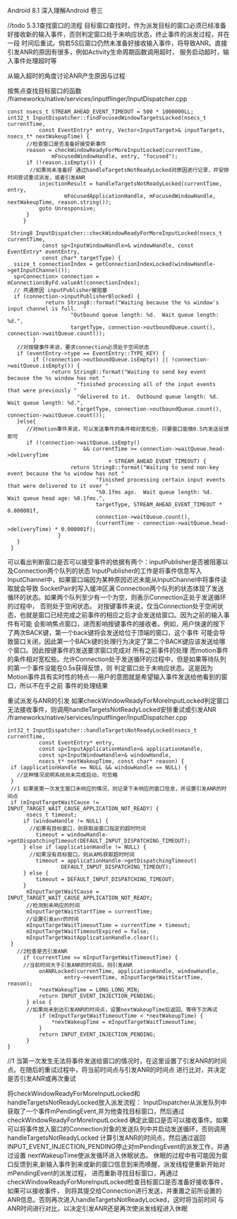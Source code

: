 Android 8.1  深入理解Android 卷三

//todo 5.3.1查找窗口的流程
目标窗口查找时，作为派发目标的窗口必须已经准备好接收新的输入事件，否则判定窗口处于未响应状态，终止事件的派发过程，并在一段
时间后重试。倘若5S后窗口仍然未准备好接收输入事件，将导致ANR。直接引发ANR的原因有很多，例如Activity生命周期函数调用超时，
服务启动超时，输入事件处理超时等

从输入超时的角度讨论ANR产生原因与过程

按焦点查找目标窗口的函数
/frameworks/native/services/inputflinger/InputDispatcher.cpp
```
const nsecs_t STREAM_AHEAD_EVENT_TIMEOUT = 500 * 1000000LL;
int32_t InputDispatcher::findFocusedWindowTargetsLocked(nsecs_t currentTime,
          const EventEntry* entry, Vector<InputTarget>& inputTargets, nsecs_t* nextWakeupTime) {
      //检查窗口是否准备好接受新事件
      reason = checkWindowReadyForMoreInputLocked(currentTime,
              mFocusedWindowHandle, entry, "focused");
      if (!reason.isEmpty()) {
       //如果尚未准备好 通过handleTargetsNotReadyLocked对原因进行记录，并安排时间尝试重试派发，或者引发ANR
          injectionResult = handleTargetsNotReadyLocked(currentTime, entry,
                  mFocusedApplicationHandle, mFocusedWindowHandle, nextWakeupTime, reason.string());
          goto Unresponsive;
      }
     }

 String8 InputDispatcher::checkWindowReadyForMoreInputLocked(nsecs_t currentTime,
           const sp<InputWindowHandle>& windowHandle, const EventEntry* eventEntry,
           const char* targetType) {
  ssize_t connectionIndex = getConnectionIndexLocked(windowHandle->getInputChannel());
  sp<Connection> connection = mConnectionsByFd.valueAt(connectionIndex);
  // 共通原因 inputPublisher被阻塞
  if (connection->inputPublisherBlocked) {
            return String8::format("Waiting because the %s window's input channel is full.  "
                    "Outbound queue length: %d.  Wait queue length: %d.",
                    targetType, connection->outboundQueue.count(), connection->waitQueue.count());
        }
   //对按键事件来说，要求connection必须处于空闲状态
   if (eventEntry->type == EventEntry::TYPE_KEY) {
        if (!connection->outboundQueue.isEmpty() || !connection->waitQueue.isEmpty()) {
              return String8::format("Waiting to send key event because the %s window has not "
                      "finished processing all of the input events that were previously "
                      "delivered to it.  Outbound queue length: %d.  Wait queue length: %d.",
                      targetType, connection->outboundQueue.count(), connection->waitQueue.count());
   }else{
      //对motion事件来说，可以发送事件的条件相对宽松些，只要窗口能做0.5内发送反馈即可
      if (!connection->waitQueue.isEmpty()
                        && currentTime >= connection->waitQueue.head->deliveryTime
                                + STREAM_AHEAD_EVENT_TIMEOUT) {
                    return String8::format("Waiting to send non-key event because the %s window has not "
                            "finished processing certain input events that were delivered to it over "
                            "%0.1fms ago.  Wait queue length: %d.  Wait queue head age: %0.1fms.",
                            targetType, STREAM_AHEAD_EVENT_TIMEOUT * 0.000001f,
                            connection->waitQueue.count(),
                            (currentTime - connection->waitQueue.head->deliveryTime) * 0.000001f);
                }
   }
 }
```
可以看出判断窗口是否可以接受事件的依据有两个：inputPublisher是否被阻塞以及Connection两个队列的状态
InputPublisher的工作是将事件信息写入InputChannel中，如果窗口端因为某种原因迟迟未能从InputChannel中将事件读取就会导致
  SocketPair的写入缓冲区满
Connection两个队列的状态体现了发送循环的状态。如果两个队列至少有一个为空，则表示Connection正处于发送循环的过程中，
  否则处于空闲状态。
  对按键事件来说，仅当Connection处于空闲状态，也就是窗口已经完成之前事件的相应之后才会发送给窗口。因为之前的输入事件有可能
    会影响焦点窗口，进而影响按键事件的接收者。例如，用户快速的按下了两次BACK键，第一个back键将会发送给位于顶端的窗口，这个事件
    可能会导致窗口关闭，因此第一个BACk键的处理行为决定了第二个BACK键应该发送给哪个窗口。因此按键事件的发送要求窗口完成对
    所有之前事件的处理
  而motion事件的条件相对宽松些。允许Connection处于发送循环的过程中，但是如果等待队列的第一个事件没能在0.5s获得反馈，则
    判定窗口处于未响应状态。这是因为Motion事件具有实时性的特点---用户的意图就是希望输入事件发送给他看到的窗口，所以不在乎之前
    事件的处理结果



重试派发与ANR的引发
如果checkWindowReadyForMoreInputLocked判定窗口无法接收事件，则调用handleTargetsNotReadyLocked安排重试或引发ANR
/frameworks/native/services/inputflinger/InputDispatcher.cpp
```
int32_t InputDispatcher::handleTargetsNotReadyLocked(nsecs_t currentTime,
          const EventEntry* entry,
          const sp<InputApplicationHandle>& applicationHandle,
          const sp<InputWindowHandle>& windowHandle,
          nsecs_t* nextWakeupTime, const char* reason) {
 if (applicationHandle == NULL && windowHandle == NULL) {
   //这种情况说明系统尚未完成启动，可忽略
 }
 //1 如果是第一次发生窗口未响应的情况，则记录下未响应的窗口信息，并设置引发ANR的时间点
 if (mInputTargetWaitCause != INPUT_TARGET_WAIT_CAUSE_APPLICATION_NOT_READY) {
      nsecs_t timeout;
     if (windowHandle != NULL) {
       //如果有目标窗口，则获取由窗口指定的超时时间
         timeout = windowHandle->getDispatchingTimeout(DEFAULT_INPUT_DISPATCHING_TIMEOUT);
     } else if (applicationHandle != NULL) {
       //如果没有目标窗口，则从AMS获取超时时间
         timeout = applicationHandle->getDispatchingTimeout(
                 DEFAULT_INPUT_DISPATCHING_TIMEOUT);
     } else {
         timeout = DEFAULT_INPUT_DISPATCHING_TIMEOUT;
     }
      mInputTargetWaitCause = INPUT_TARGET_WAIT_CAUSE_APPLICATION_NOT_READY;
      //检测到未响应的时间
      mInputTargetWaitStartTime = currentTime;
      //设置引发anr的时间
      mInputTargetWaitTimeoutTime = currentTime + timeout;
      mInputTargetWaitTimeoutExpired = false;
      mInputTargetWaitApplicationHandle.clear();
 }
   //2检查是否引发ANR
     if (currentTime >= mInputTargetWaitTimeoutTime) {
     //当前时间大于引发ANR的时间后，则引发ANR
          onANRLocked(currentTime, applicationHandle, windowHandle,
                  entry->eventTime, mInputTargetWaitStartTime, reason);
          *nextWakeupTime = LONG_LONG_MIN;
          return INPUT_EVENT_INJECTION_PENDING;
      } else {
      //如果尚未到达引发ANR的时间点，设置nextWakeupTime后返回，等待下次再试
          if (mInputTargetWaitTimeoutTime < *nextWakeupTime) {
              *nextWakeupTime = mInputTargetWaitTimeoutTime;
          }
          return INPUT_EVENT_INJECTION_PENDING;
      }
}
```
//1 当第一次发生无法将事件发送给窗口的情况时，在这里设置了引发ANR的时间点。在随后的重试过程中，将当前时间点与引发ANR的时间点
  进行比对，并决定是否引发ANR或再次重试


将checkWindowReadyForMoreInputLocked和handleTargetsNotReadyLocked放入派发流程：
 InputDispatcher从派发队列中获取了一个事件mPendingEvent,并为他查找目标窗口，然后通过checkWindowReadyForMoreInputLocked
 确定此窗口是否可以接收事件。如果可以将事件放入窗口的Connection对象的发送队列中并启动发送循环，否则调用handleTargetsNotReadyLocked
 计算引发ANR的时间点，然后通过返回INPUT_EVENT_INJECTION_PENDING停止对mPendingEvent的派发工作，并通过设置
 nextWakeupTime使派发循环进入休眠状态。
 休眠的过程中有可能因为窗口反馈到来,新输入事件到来或新的窗口信息到来而唤醒，派发线程便重新开始对mPendingEvent的派发过程，
   进而重新寻找目标窗口，再通过checkWindowReadyForMoreInputLocked检查目标窗口是否准备好接收事件，如果可以接收事件，
   则将其提交给Connection进行发送，并重置之前所设置的ANR信息。否则再次进入handleTargetsNotReadyLocked，这时将当前时间
   与ANR时间进行对比，以决定引发ANR还是再次使派发线程进入休眠


